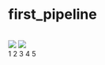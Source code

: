 # first_pipeline
<br>
<img src="https://github.com/andovnar2021/first_pipeline/workflows/Terraform/badge.svg?branch=main">
<img src="https://github.com/andovnar2021/first_pipeline/workflows/Terraform-prod/terraform-prod.yml/badge.svg">
<br>
1
2
3
4
5
